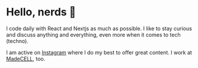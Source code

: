 # Hello, nerds 👋

I code daily with React and Nextjs as much as possible. I like to stay curious and discuss anything and everything, even more when it comes to tech (techno).

I am active on [Instagram](https://www.instagram.com/larkcrail/) where I do my best to offer great content. I work at [MadeCELL](https://www.madecell.fr), too.
